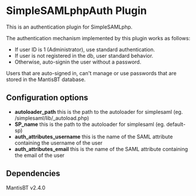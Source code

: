# SimpleSAMLphpAuth Plugin

This is an authentication plugin for SimpleSAMLphp.

The authentication mechanism implemented by this plugin works as follows:
- If user ID is 1 (Administrator), use standard authentication.
- If user is not registered in the db, user standard behavior.
- Otherwise, auto-signin the user without a password.

Users that are auto-signed in, can't manage or use passwords that are stored in the MantisBT database.

## Configuration options
- **autoloader_path** this is the path to the autoloader for simplesaml (eg. /simplesaml/lib/_autoload.php)
- **SP_name** this is the path to the autoloader for simplesaml (eg. default-sp)
- **auth_attributes_username** this is the name of the SAML attribute containing the username of the user
- **auth_attributes_email** this is the name of the SAML attribute containing the email of the user

## Dependencies
MantisBT v2.4.0
